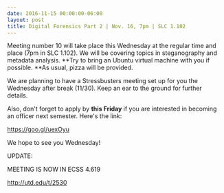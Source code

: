 ```yaml
---
date: 2016-11-15 00:00:00-06:00
layout: post
title: Digital Forensics Part 2 | Nov. 16, 7pm | SLC 1.102
---
```


Meeting number 10 will take place <span class="aBn" tabindex="0" data-term="goog_264755098"><span class="aQJ">this Wednesday</span></span> at the regular time and place (<span class="aBn" tabindex="0" data-term="goog_264755099"><span class="aQJ">7pm</span></span> in SLC 1.102). We will be covering topics in steganography and metadata analysis. **Try to bring an Ubuntu virtual machine with you if possible. **As usual, pizza will be provided.

We are planning to have a Stressbusters meeting set up for you the <span class="aBn" tabindex="0" data-term="goog_264755100"><span class="aQJ">Wednesday</span></span> after break (11/30). Keep an ear to the ground for further details.

<!--more-->

Also, don't forget to apply by **<span class="aBn" tabindex="0" data-term="goog_264755101"><span class="aQJ">this Friday</span></span>** if you are interested in becoming an officer next semester. Here's the link:

<https://goo.gl/uexOyu>

We hope to see you <span class="aBn" tabindex="0" data-term="goog_264755102"><span class="aQJ">Wednesday</span></span>!

UPDATE:

MEETING IS NOW IN ECSS 4.619

<http://utd.edu/t/2530>
